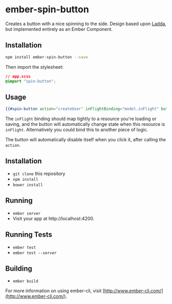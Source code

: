 # ember-spin-button

Creates a button with a nice spinning to the side. Design based upon [Ladda](http://lab.hakim.se/ladda/), but implemented entirely as an Ember Component.

## Installation

```bash
npm install ember-spin-button --save
```

Then import the stylesheet:

```css
// app.scss
@import "spin-button";
```

## Usage

```handlebars
{{#spin-button action="createUser" inFlightBinding="model.inFlight" buttonStyle="expand-left"}}Create User{{/spin-button}}
```

The `inFlight` binding should map tightly to a resource you're loading or saving, and the button will automatically change state when this resource is `inFlight`. Alternatively you could bind this to another piece of logic.

The button will automatically disable itself when you click it, after calling the `action`.

## Installation

* `git clone` this repository
* `npm install`
* `bower install`

## Running

* `ember server`
* Visit your app at http://localhost:4200.

## Running Tests

* `ember test`
* `ember test --server`

## Building

* `ember build`

For more information on using ember-cli, visit [http://www.ember-cli.com/](http://www.ember-cli.com/).
